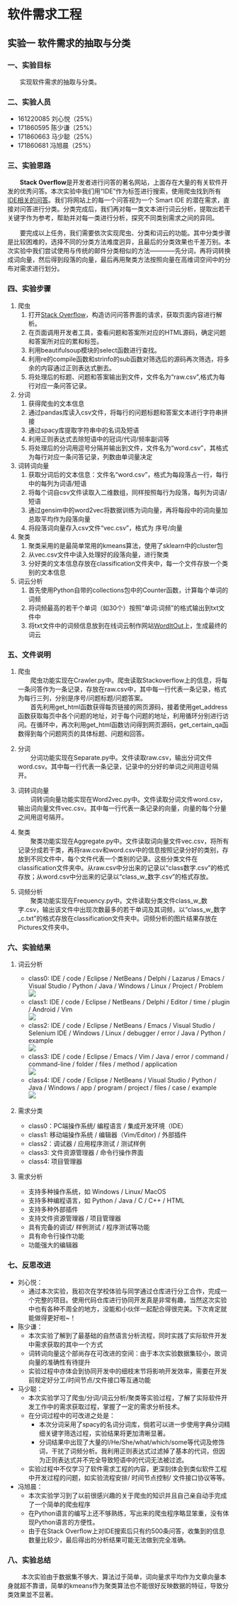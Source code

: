 # 软件需求工程
## 实验一 软件需求的抽取与分类

### 一、实验目标
&emsp;&emsp;实现软件需求的抽取与分类。

### 二、实验人员
* 161220085 刘心悦（25%）
* 171860595 陈少谦（25%）
* 171860663 马少聪（25%）
* 171860681 冯旭晨（25%）

### 三、实验思路 
&emsp;&emsp;**Stack Overflow**是开发者进行问答的著名网站，上面存在大量的有关软件开发的优秀问答。本次实验中我们用“IDE”作为标签进行搜索，使用爬虫找到所有[IDE相关的问答](https://stackoverflow.com/questions/tagged/ide)。我们将网站上的每一个问答视为一个 Smart IDE 的潜在需求，直接对问答进行分类。分类完成后，我们再对每一类文本进行词云分析，提取出若干关键字作为参考，帮助并对每一类进行分析，探究不同类别需求之间的异同。

&emsp;&emsp;要完成以上任务，我们需要依次实现爬虫、分类和词云的功能。其中分类步骤是比较困难的，选择不同的分类方法难度迥异，且最后的分类效果也千差万别。本次实验中我们尝试使用与传统的邮件分类相似的方法————先分词，再将词转换成词向量，然后得到段落的向量，最后再用聚类方法按照向量在高维词空间中的分布对需求进行划分。


### 四、实验步骤
1. 爬虫  
    1. 打开[Stack Overflow](https://stackoverflow.com/)，构造访问问答界面的请求，获取页面内容进行解析。
    2. 在页面调用开发者工具，查看问题和答案所对应的HTML源码，确定问题和答案所对应的累和标签。
    3. 利用beautifulsoup模块的select函数进行查找。
    4. 利用re的compile函数和strinfo的sub函数对筛选后的源码再次筛选，将多余的内容通过正则表达式删去。
    5. 将处理后的标题、问题和答案输出到文件，文件名为“raw.csv”,格式为每行对应一条问答记录。
2. 分词
    1. 获得爬虫的文本信息
    2. 通过pandas库读入csv文件，将每行的问题标题和答案文本进行字符串拼接
    3. 通过spacy库提取字符串中的名词及短语
    4. 利用正则表达式去除短语中的冠词/代词/频率副词等
    5. 将处理后的分词用逗号分隔并输出到文件，文件名为“word.csv”，其格式为每行对应一条问答记录，列数由单词量决定
3. 词转词向量
   1. 获取分词后的文本信息：文件名“word.csv”，格式为每段落占一行，每行中的每列为词语/短语
   2. 将每个词自csv文件读取入二维数组，同样按照每行为段落，每列为词语/短语
   3. 通过gensim中的word2vec将数据训练为词向量，再将每段中的词向量加总取平均作为段落向量
   4. 将段落词向量存入csv文件“vec.csv”，格式为 序号/向量
4. 聚类
   1. 聚类采用的是最简单常用的kmeans算法，使用了sklearn中的cluster包
   2. 从vec.csv文件中读入处理好的段落向量，进行聚类
   3. 分好类的文本信息存放在classification文件夹中，每一个文件存放一个类别的文本信息
5. 词云分析
   1. 首先使用Python自带的collections包中的Counter函数，计算每个单词的词频
   2. 将词频最高的若干个单词（如30个）按照“单词:词频”的格式输出到txt文件中
   3. 将txt文件中的词频信息放到在线词云制作网站[WordItOut](http://www.yyyweb.com/demo/inner-show/word-itout.html)上，生成最终的词云

### 五、文件说明
1. 爬虫  
    &emsp;&emsp;爬虫功能实现在Crawler.py中。爬虫读取Stackoverflow上的信息，将每一条问答作为一条记录，存放在raw.csv中，其中每一行代表一条记录，格式为每行三列，分别是序号/问题标题/问题答案。<br>
    &emsp;&emsp;首先利用get_html函数获得每页链接的网页源码，接着使用get_address函数获取每页中各个问题的地址，对于每个问题的地址，利用循环分别进行访问。在循环中，再次利用get_html函数访问得到网页源码，get_certain_qa函数得到每个问题网页的具体标题、问题和回答。

2. 分词  
    &emsp;&emsp;分词功能实现在Separate.py中。文件读取raw.csv，输出分词文件word.csv。其中每一行代表一条记录，记录中的分好的单词之间用逗号隔开。  

3. 词转词向量  
    &emsp;&emsp;词转词向量功能实现在Word2vec.py中。文件读取分词文件word.csv，输出词向量文件vec.csv。其中每一行代表一条记录的向量，向量的每个分量之间用逗号隔开。  

4. 聚类 <br>
    &emsp;&emsp;聚类功能实现在Aggregate.py中。文件读取词向量文件vec.csv，将所有记录分成若干类，再将raw.csv和word.csv中的信息按照记录分好的类别，存放到不同文件中，每个文件代表一个类别的记录。这些分类文件在classification文件夹中。从raw.csv中分出来的记录以“class数字.csv”的格式存放；从word.csv中分出来的记录以“class_w_数字.csv”的格式存放。
    
5. 词频分析  
    &emsp;&emsp;聚类功能实现在Frequency.py中。文件读取分类文件class_w_数字.csv，输出该文件中出现次数最多的若干单词及其词频，以“class_w_数字_c.txt”的格式存放在classification文件夹中。词频分析的图片结果存放在Pictures文件夹中。

### 六、实验结果
1. 词云分析
    * class0: IDE / code / Eclipse / NetBeans / Delphi / Lazarus / Emacs / Visual Studio / Python / Java / Windows / Linux / Project / Problem <br>
![](https://github.com/NJUaaron/SoftwareReqEng/blob/master/Exp1/Pictures/WordCloud0.png)
    * class1: IDE / code / Eclipse / NetBeans / Delphi / Editor / time / plugin / Android / Vim <br>
![](https://github.com/NJUaaron/SoftwareReqEng/blob/master/Exp1/Pictures/WordCloud1.png)
    * class2: IDE / code / Eclipse / NetBeans / Emacs / Visual Studio / Selenium IDE / Windows / Linux / debugger / error / Java / Python / example <br>
![](https://github.com/NJUaaron/SoftwareReqEng/blob/master/Exp1/Pictures/WordCloud2.png)
    * class3: IDE / code / Eclipse / Emacs / Vim / Java / error / command / command-line / folder / files / method / application <br>
![](https://github.com/NJUaaron/SoftwareReqEng/blob/master/Exp1/Pictures/WordCloud3.png)
    * class4: IDE / code / Eclipse / NetBeans / Visual Studio / Python / Java / Windows / app / program / project / files / case / example <br>
![](https://github.com/NJUaaron/SoftwareReqEng/blob/master/Exp1/Pictures/WordCloud4.png)

2. 需求分类
    * class0：PC端操作系统/ 编程语言 / 集成开发环境（IDE）
    * class1: 移动端操作系统 / 编辑器（Vim/Editor) / 外部插件
    * class2：调试器 / 应用程序测试 / 测试样例
    * class3: 文件资源管理器 / 命令行操作界面
    * class4: 项目管理器
       
3. 需求分析
     * 支持多种操作系统，如 Windows / Linux/ MacOS
     * 支持多种编程语言，如 Python / Java / C / C++ / HTML
     * 支持多种外部插件
     * 支持文件资源管理器 / 项目管理器 
     * 具有完备的调试/ 样例测试 / 程序测试等功能
     * 具有命令行操作功能
     * 功能强大的编辑器

### 七、反思改进
* 刘心悦：
    * 通过本次实验，我初次在学校体验与同学通过仓库进行分工合作，完成一个完整的项目。使用代码仓库进行协同开发真是非常有趣，当然这次实验中也有各种不周全的地方，没能和小伙伴一起配合得很完美。下次肯定就能做得更好啦~！
* 陈少谦：
    * 本次实验了解到了最基础的自然语言分析流程，同时实践了实际软件开发中需求获取的其中一个方式
    * 词转词向量这个部尚存在可改进的空间：由于本次实验数据集较小，故词向量的准确性有待提升
    * 实验过程中亦体会到协同开发中的细枝末节将影响开发效率，需要在开发前规定好分工/时间节点/文件接口等互通功能
* 马少聪：
    * 本次实验学习了爬虫/分词/词云分析/聚类等实验过程，了解了实际软件开发工作中的需求获取过程，掌握了一定的需求分析技术。
    * 在分词过程中的可改进之处是：
        * 本次分词采用了spacy的名词分词库，倘若可以进一步使用字典分词精细关键字筛选过程，实验结果将更加清晰显著。
        * 分词结果中出现了大量的I/He/She/what/which/some等代词及修饰词，干扰了词频分析。我利用正则表达式过滤掉了基本的代词，但因为正则表达式并不完全导致短语中的代词无法被过滤。
    * 实验过程中不仅学习了软件需求工程的内容，更深刻体会到类似软件工程中开发过程的问题，如实验流程安排/ 时间节点控制/ 文件接口协议等等。
* 冯旭晨：
    * 本次实验学习到了以前很感兴趣的关于爬虫的知识并且自己亲自动手完成了一个简单的爬虫程序
	* 在Python语言的编写上还不够熟练，写出来的爬虫程序略显笨重，没有体现Python语言的方便性。
    * 由于在Stack Overflow上对IDE搜索后只有约500条问答，收集到的信息数量比较少，最后得出的分析结果可能无法做到完全准确。

### 八、实验总结
&emsp;&emsp; 本次实验由于数据集不够大、算法过于简单，词向量求平均作为文章向量本身就超不靠谱，简单的kmeans作为聚类算法也不能很好反映数据的特征，导致分类效果並不显著。
